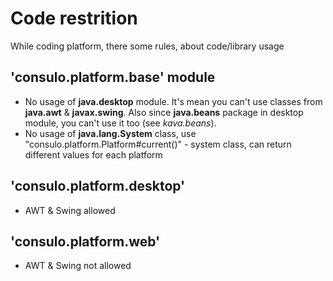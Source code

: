 # Code restrition

While coding platform, there some rules, about code/library usage

## 'consulo.platform.base' module

 * No usage of **java.desktop** module. It's mean you can't use classes from **java.awt** & **javax.swing**. Also since **java.beans** package in desktop module, you can't use it too (see *kava.beans*).
 * No usage of **java.lang.System** class, use "consulo.platform.Platform#current()" - system class, can return different values for each platform
 
## 'consulo.platform.desktop'
 * AWT & Swing allowed
 
## 'consulo.platform.web'
 * AWT & Swing not allowed
